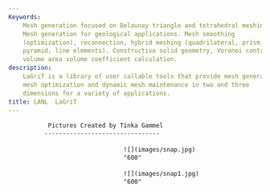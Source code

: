 ```yaml
---
Keywords: 
    Mesh generation focused on Delaunay triangle and tetrahedral meshing.
    Mesh generation for geological applications. Mesh smoothing
    (optimization), reconnection, hybrid meshing (quadrilateral, prism,
    pyramid, line elements). Constructive solid geometry, Voronoi control
    volume area volume coefficient calculation.
description: 
    LaGriT is a library of user callable tools that provide mesh generation,
    mesh optimization and dynamic mesh maintenance in two and three
    dimensions for a variety of applications.
title: LANL  LaGriT 
---
```





               Pictures Created by Tinka Gammel  
              --------------------------------  

                                    ![](images/snap.jpg)  
                                    "600"                     

                                    ![](images/snap1.jpg) 
                                    "600"                     

                                     
                                                 
                                                



